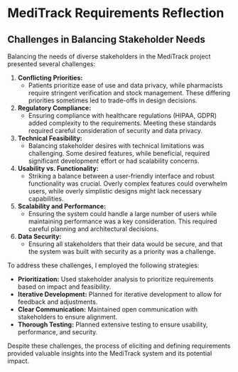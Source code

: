 # MediTrack Requirements Reflection

## Challenges in Balancing Stakeholder Needs

Balancing the needs of diverse stakeholders in the MediTrack project presented several challenges:

1.  **Conflicting Priorities:**
    * Patients prioritize ease of use and data privacy, while pharmacists require stringent verification and stock management. These differing priorities sometimes led to trade-offs in design decisions.
2.  **Regulatory Compliance:**
    * Ensuring compliance with healthcare regulations (HIPAA, GDPR) added complexity to the requirements. Meeting these standards required careful consideration of security and data privacy.
3.  **Technical Feasibility:**
    * Balancing stakeholder desires with technical limitations was challenging. Some desired features, while beneficial, required significant development effort or had scalability concerns.
4.  **Usability vs. Functionality:**
    * Striking a balance between a user-friendly interface and robust functionality was crucial. Overly complex features could overwhelm users, while overly simplistic designs might lack necessary capabilities.
5.  **Scalability and Performance:**
    * Ensuring the system could handle a large number of users while maintaining performance was a key consideration. This required careful planning and architectural decisions.
6. **Data Security:**
    * Ensuring all stakeholders that their data would be secure, and that the system was built with security as a priority was a challenge.

To address these challenges, I employed the following strategies:

* **Prioritization:** Used stakeholder analysis to prioritize requirements based on impact and feasibility.
* **Iterative Development:** Planned for iterative development to allow for feedback and adjustments.
* **Clear Communication:** Maintained open communication with stakeholders to ensure alignment.
* **Thorough Testing:** Planned extensive testing to ensure usability, performance, and security.

Despite these challenges, the process of eliciting and defining requirements provided valuable insights into the MediTrack system and its potential impact.